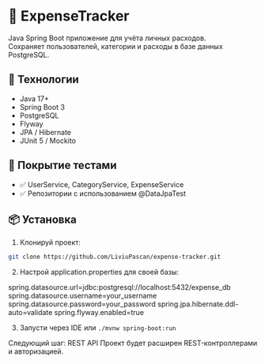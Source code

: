 # 💸 ExpenseTracker

Java Spring Boot приложение для учёта личных расходов.  
Сохраняет пользователей, категории и расходы в базе данных PostgreSQL.

## 🚀 Технологии
- Java 17+
- Spring Boot 3
- PostgreSQL
- Flyway
- JPA / Hibernate
- JUnit 5 / Mockito

## 🧪 Покрытие тестами
- ✅ UserService, CategoryService, ExpenseService
- ✅ Репозитории с использованием @DataJpaTest

## 📦 Установка

1. Клонируй проект:
```bash
git clone https://github.com/LiviuPascan/expense-tracker.git 
```
2. Настрой application.properties для своей базы:

spring.datasource.url=jdbc:postgresql://localhost:5432/expense_db
spring.datasource.username=your_username
spring.datasource.password=your_password
spring.jpa.hibernate.ddl-auto=validate
spring.flyway.enabled=true

3. Запусти через IDE или ``` ./mvnw spring-boot:run ```


Следующий шаг: REST API
Проект будет расширен REST-контроллерами и авторизацией.
